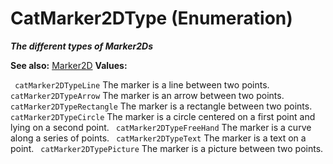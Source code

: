 # CatMarker2DType (Enumeration)

**_The different types of Marker2Ds_**

**See also:**      [Marker2D](../NavigatorInterfaces/interface_Marker2D_12072.md) **Values:**

` catMarker2DTypeLine`      The marker is a line between two points.
` catMarker2DTypeArrow`      The marker is an arrow between two points.
` catMarker2DTypeRectangle`      The marker is a rectangle between two points.
` catMarker2DTypeCircle`      The marker is a circle centered on a first point and lying on a second point.
` catMarker2DTypeFreeHand`      The marker is a curve along a series of points.
` catMarker2DTypeText`      The marker is a text on a point.
` catMarker2DTypePicture`      The marker is a picture between two points.